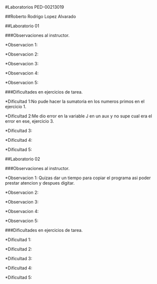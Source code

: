 #Laboratorios PED-00213019

##Roberto Rodrigo Lopez Alvarado

##Laboratorio 01

###Observaciones al instructor.

*Observacion 1:

*Observacion 2:

*Observacion 3:

*Observacion 4:

*Observacion 5:

###Dificultades en ejercicios de tarea.

*Dificultad 1:No pude hacer la sumatoria en los numeros primos en el ejercicio 1.

*Dificultad 2:Me dio error en la variable J en un aux y no supe cual era el error en ese, ejercicio 3.

*Dificultad 3:

*Dificultad 4:

*Dificultad 5:

##Laboratorio 02

###Observaciones al instructor.

*Observacion 1: Quizas dar un tiempo para copiar el programa asi poder prestar atencion y despues digitar.

*Observacion 2:

*Observacion 3:

*Observacion 4:

*Observacion 5:

###Dificultades en ejercicios de tarea.

*Dificultad 1:

*Dificultad 2:

*Dificultad 3:

*Dificultad 4:

*Dificultad 5: